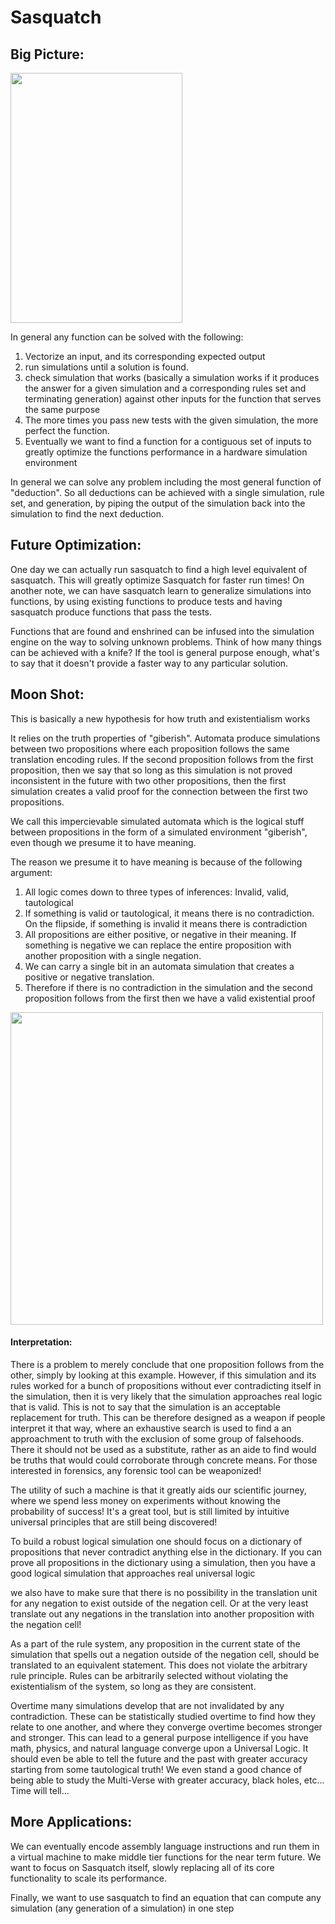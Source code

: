 # Sasquatch


## Big Picture:
<img height=400, width=275 src="https://github.com/ItsZeusBro/Sasquatch/blob/ae69abf834ebac22c671279b0f20d12f85d308fb/sasquatch.jpeg">

In general any function can be solved with the following:
1. Vectorize an input, and its corresponding expected output
2. run simulations until a solution is found.
3. check simulation that works (basically a simulation works if it produces the answer for a given simulation and a corresponding rules set and terminating generation) against other inputs for the function that serves the same purpose
4. The more times you pass new tests with the given simulation, the more perfect the function. 
5. Eventually we want to find a function for a contiguous set of inputs to greatly optimize the functions performance in a hardware simulation environment

In general we can solve any problem including the most general function of "deduction". So all deductions can be achieved with a single simulation, rule set, and generation, by piping the output of the simulation back into the simulation to find the next deduction.


## Future Optimization:
One day we can actually run sasquatch to find a high level equivalent of sasquatch. This will greatly optimize Sasquatch for faster run times! 
On another note, we can have sasquatch learn to generalize simulations into functions, by using existing functions to produce tests and having sasquatch produce functions that pass the tests.

Functions that are found and enshrined can be infused into the simulation engine on the way to solving unknown problems. Think of how many things can be achieved with a knife? If the tool is general purpose enough, what's to say that it doesn't provide a faster way to any particular solution.


## Moon Shot:
This is basically a new hypothesis for how truth and existentialism works

It relies on the truth properties of "giberish". Automata produce simulations between two propositions where each proposition follows the same translation encoding rules. If the second proposition follows from the first proposition, then we say that so long as this simulation is not proved inconsistent in the future with two other propositions, then the first simulation creates a valid proof for the connection between the first two propositions.

We call this impercievable simulated automata which is the logical stuff between propositions in the form of a simulated environment "giberish", even though we presume it to have meaning.

The reason we presume it to have meaning is because of the following argument:
1. All logic comes down to three types of inferences: Invalid, valid, tautological
2. If something is valid or tautological, it means there is no contradiction. On the flipside, if something is invalid it means there is contradiction
3. All propositions are either positive, or negative in their meaning. If something is negative we can replace the entire proposition with another proposition with a single negation.
4. We can carry a single bit in an automata simulation that creates a positive or negative translation.
5. Therefore if there is no contradiction in the simulation and the second proposition follows from the first then we have a valid existential proof


<img width=500 height=500 src='https://github.com/ItsZeusBro/JudgementDay/blob/b0cc7e0ed4a5b1a41346d8fcc34126ef1651002e/Automata.png'>

#### Interpretation:

There is a problem to merely conclude that one proposition follows from the other, simply by looking at this example. However, if this simulation and its rules worked for a bunch of propositions without ever contradicting itself in the simulation, then it is very likely that the simulation approaches real logic that is valid. This is not to say that the simulation is an acceptable replacement for truth. This can be therefore designed as a weapon if people interpret it that way, where an exhaustive search is used to find a an approachment to truth with the exclusion of some group of falsehoods. There it should not be used as a substitute, rather as an aide to find would be truths that would could corroborate through concrete means. For those interested in forensics, any forensic tool can be weaponized!

The utility of such a machine is that it greatly aids our scientific journey, where we spend less money on experiments without knowing the probability of success! It's a great tool, but is still limited by intuitive universal principles that are still being discovered!

To build a robust logical simulation one should focus on a dictionary of propositions that never contradict anything else in the dictionary. If you can prove all propositions in the dictionary using a simulation, then you have a good logical simulation that approaches real universal logic

we also have to make sure that there is no possibility in the translation unit for any negation to exist outside of the negation cell. Or at the very least translate out any negations in the translation into another proposition with the negation cell!

As a part of the rule system, any proposition in the current state of the simulation that spells out a negation outside of the negation cell, should be translated to an equivalent statement. This does not violate the arbitrary rule principle. Rules can be arbitrarily selected without violating the existentialism of the system, so long as they are consistent.

Overtime many simulations develop that are not invalidated by any contradiction. These can be statistically studied overtime to find how they relate to one another, and where they converge overtime becomes stronger and stronger. This can lead to a general purpose intelligence if you have math, physics, and natural language converge upon a Universal Logic. It should even be able to tell the future and the past with greater accuracy starting from some tautological truth! We even stand a good chance of being able to study the Multi-Verse with greater accuracy, black holes, etc... Time will tell...


## More Applications:
We can eventually encode assembly language instructions and run them in a virtual machine to make middle tier functions for the near term future. We want to focus on Sasquatch itself, slowly replacing all of its core functionality to scale its performance.

Finally, we want to use sasquatch to find an equation that can compute any simulation (any generation of a simulation) in one step
